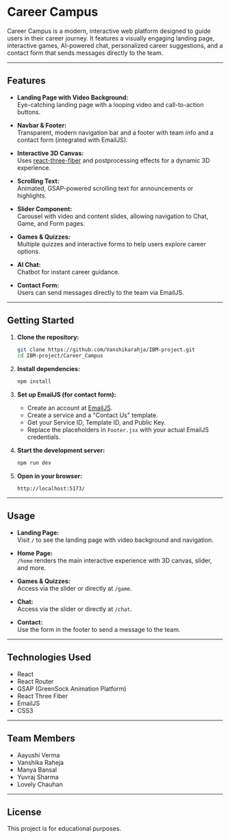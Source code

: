 # Career Campus

Career Campus is a modern, interactive web platform designed to guide users in their career journey. It features a visually engaging landing page, interactive games, AI-powered chat, personalized career suggestions, and a contact form that sends messages directly to the team.

---

## Features

- **Landing Page with Video Background:**  
  Eye-catching landing page with a looping video and call-to-action buttons.

- **Navbar & Footer:**  
  Transparent, modern navigation bar and a footer with team info and a contact form (integrated with EmailJS).

- **Interactive 3D Canvas:**  
  Uses [react-three-fiber](https://docs.pmnd.rs/react-three-fiber/getting-started/introduction) and postprocessing effects for a dynamic 3D experience.

- **Scrolling Text:**  
  Animated, GSAP-powered scrolling text for announcements or highlights.

- **Slider Component:**  
  Carousel with video and content slides, allowing navigation to Chat, Game, and Form pages.

- **Games & Quizzes:**  
  Multiple quizzes and interactive forms to help users explore career options.

- **AI Chat:**  
  Chatbot for instant career guidance.

- **Contact Form:**  
  Users can send messages directly to the team via EmailJS.

---

## Getting Started

1. **Clone the repository:**
   ```sh
   git clone https://github.com/Vanshikarahja/IBM-project.git
   cd IBM-project/Career_Campus
   ```

2. **Install dependencies:**
   ```sh
   npm install
   ```

3. **Set up EmailJS (for contact form):**
   - Create an account at [EmailJS](https://www.emailjs.com/).
   - Create a service and a "Contact Us" template.
   - Get your Service ID, Template ID, and Public Key.
   - Replace the placeholders in `Footer.jsx` with your actual EmailJS credentials.

4. **Start the development server:**
   ```sh
   npm run dev
   ```

5. **Open in your browser:**
   ```
   http://localhost:5173/
   ```

---

## Usage

- **Landing Page:**  
  Visit `/` to see the landing page with video background and navigation.

- **Home Page:**  
  `/home` renders the main interactive experience with 3D canvas, slider, and more.

- **Games & Quizzes:**  
  Access via the slider or directly at `/game`.

- **Chat:**  
  Access via the slider or directly at `/chat`.

- **Contact:**  
  Use the form in the footer to send a message to the team.

---

## Technologies Used

- React
- React Router
- GSAP (GreenSock Animation Platform)
- React Three Fiber
- EmailJS
- CSS3

---

## Team Members

- Aayushi Verma
- Vanshika Raheja
- Manya Bansal
- Yuvraj Sharma
- Lovely Chauhan

---

## License

This project is for educational purposes.
